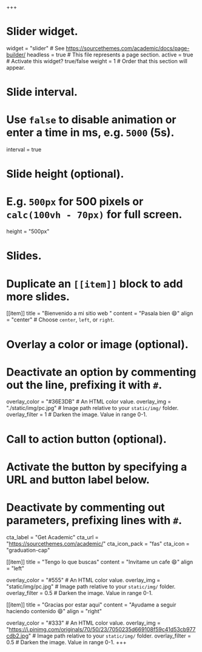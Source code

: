 +++
# Slider widget.
widget = "slider"  # See https://sourcethemes.com/academic/docs/page-builder/
headless = true  # This file represents a page section.
active = true  # Activate this widget? true/false
weight = 1  # Order that this section will appear.

# Slide interval.
# Use `false` to disable animation or enter a time in ms, e.g. `5000` (5s).
interval = true
 
# Slide height (optional).
# E.g. `500px` for 500 pixels or `calc(100vh - 70px)` for full screen.
height = "500px"

# Slides. 
# Duplicate an `[[item]]` block to add more slides.
[[item]]
  title = "Bienvenido a mi sitio web "
  content = "Pasala bien :smile:"
  align = "center"  # Choose `center`, `left`, or `right`.

  # Overlay a color or image (optional).
  #   Deactivate an option by commenting out the line, prefixing it with `#`.
  overlay_color = "#36E3DB"  # An HTML color value.
  overlay_img = "./static/img/pc.jpg"  # Image path relative to your `static/img/` folder.
  overlay_filter = 1  # Darken the image. Value in range 0-1.

  # Call to action button (optional).
  #   Activate the button by specifying a URL and button label below.
  #   Deactivate by commenting out parameters, prefixing lines with `#`.
   cta_label = "Get Academic"
   cta_url = "https://sourcethemes.com/academic/"
   cta_icon_pack = "fas"
   cta_icon = "graduation-cap"

[[item]]
  title = "Tengo lo que buscas"
  content = "Invitame un cafe :smile:"
  align = "left"

  overlay_color = "#555"  # An HTML color value.
  overlay_img = "static/img/pc.jpg"  # Image path relative to your `static/img/` folder.
  overlay_filter = 0.5  # Darken the image. Value in range 0-1.

[[item]]
  title = "Gracias por estar aqui"
  content = "Ayudame a seguir haciendo contenido :smile:"
  align = "right"

  overlay_color = "#333"  # An HTML color value.
  overlay_img = "https://i.pinimg.com/originals/70/50/23/7050235d669108f59c41d53cb977cdb2.jpg"  # Image path relative to your `static/img/` folder.
  overlay_filter = 0.5  # Darken the image. Value in range 0-1.
+++
